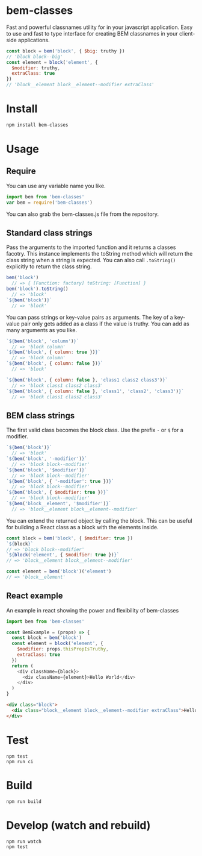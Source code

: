 # bem-classes
Fast and powerful classnames utility for in your javascript application.
Easy to use and fast to type interface for creating BEM classnames in your client-side applications.

```js
const block = bem('block', { $big: truthy })
// 'block block--big'
const element = block('element', {
  $modifier: truthy,
  extraClass: true
})
// 'block__element block__element--modifier extraClass'
```

# Install
```bash
npm install bem-classes
```

# Usage

## Require
You can use any variable name you like.
```js
import bem from 'bem-classes'
var bem = require('bem-classes')
```
You can also grab the bem-classes.js file from the repository.

## Standard class strings
Pass the arguments to the imported function and it returns a classes facotry.
This instance implements the toString method which will return the class string when a string is expected.
You can also call `.toString()` explicitly to return the class string.
```js
bem('block')
  // => { [Function: factory] toString: [Function] }
bem('block').toString()
  // => 'block'
`${bem('block')}`
  // => 'block'
```

You can pass strings or key-value pairs as arguments. The key of a key-value pair only gets added as a class if the value is truthy. You can add as many arguments as you like.
```js
`${bem('block', 'column')}`
  // => 'block column'
`${bem('block', { column: true })}`
  // => 'block column'
`${bem('block', { column: false })}`
  // => 'block'

`${bem('block', { column: false }, 'class1 class2 class3')}`
  // => 'block class1 class2 class3'
`${bem('block', { column: false }, 'class1', 'class2', 'class3')}`
  // => 'block class1 class2 class3'
```

## BEM class strings
The first valid class becomes the block class.
Use the prefix `-` or `$` for a modifier.
```js
`${bem('block')}`
  // => 'block'
`${bem('block', '-modifier')}`
  // => 'block block--modifier'
`${bem('block', '$modifier')}`
  // => 'block block--modifier'
`${bem('block', { '-modifier': true })}`
  // => 'block block--modifier'
`${bem('block', { $modifier: true })}`
  // => 'block block--modifier'
`${bem('block__element', '$modifier')}`
  // => 'block__element block__element--modifier'
```
You can extend the returned object by calling the block. This can be useful for building a React class as a block with the elements inside.

```js
const block = bem('block', { $modifier: true })
`${block}`
// => 'block block--modifier'
`${block('element', { $modifier: true })}`
// => 'block__element block__element--modifier'

const element = bem('block')('element')
// => 'block__element'
```

## React example
An example in react showing the power and flexibility of bem-classes
```js
import bem from 'bem-classes'

const BemExample = (props) => {
  const block = bem('block')
  const element = block('element', {
    $modifier: props.thisPropIsTruthy,
    extraClass: true
  })
  return (
    <div className={block}>
      <div className={element}>Hello World</div>
    </div>
  )
}
```

```html
<div class="block">
  <div class="block__element block__element--modifier extraClass">Hello World</div>
</div>
```

# Test
```
npm test
npm run ci
```

# Build
```
npm run build
```

# Develop (watch and rebuild)
```
npm run watch
npm test
```
